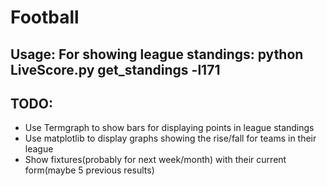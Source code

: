 # Football

## Usage: For showing league standings: **python LiveScore.py get_standings -l171**

## TODO: 
* Use Termgraph to show bars for displaying points in league standings
* Use matplotlib to display graphs showing the rise/fall for teams in their league
* Show fixtures(probably for next week/month) with their current form(maybe 5 previous results)